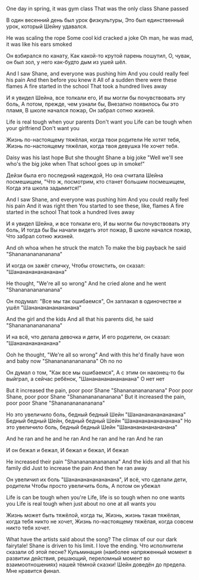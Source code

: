 One day in spring, it was gym class
That was the only class Shane passed

В один весенний день был урок физкультуры,
Это был единственный урок, который Шейну удавался.

He was scaling the rope
Some cool kid cracked a joke
Oh man, he was mad, it was like his ears smoked

Он взбирался по канату,
Как какой-то крутой парень пошутил,
О, чувак, он был зол, у него как-будто дым из ушей шёл.

And I saw Shane, and everyone was pushing him
And you could really feel his pain
And then before you knew it
All of a sudden there were these flames
A fire started in the school
That took a hundred lives away

И я увидел Шейна, все толкали его,
И вы могли бы почувствовать эту боль,
А потом, прежде, чем узнали бы,
Внезапно появилось бы это пламя, 
В школе начался пожар,
Он забрал сотню жизней.

Life is real tough when your parents
Don't want you
Life can be tough when your girlfriend
Don't want you

Жизнь по-настоящему тяжёлая, когда твои родители
Не хотят тебя,
Жизнь по-настоящему тяжёлая, когда твоя девушка
Не хочет тебя.

Daisy was his last hope
But she thought Shane a big joke
"Well we'll see who's the big joke when
That school goes up in smoke!"

Дейзи была его последний надеждой,
Но она считала Шейна посмешищем,
"Что ж, посмотрим, кто станет большим посмешищем,
Когда эта школа задымится!"

And I saw Shane, and everyone was pushing him
And you could really feel his pain
And it was right then
You started to see these, like, flames
A fire started in the school
That took a hundred lives away

И я увидел Шейна, и все толкали его,
И вы могли бы почувствовать эту боль,
И тогда бы
Вы начали видеть этот пожар,
В школе начался пожар,
Что забрал сотню жизней.

And oh whoa when he struck the match
To make the big payback he said
"Shananananananana"

И когда он зажёг спичку,
Чтобы отомстить, он сказал:
"Шанананананананана"

He thought, "We're all so wrong"
And he cried alone and he went
"Shananananananana"

Он подумал: "Все мы так ошибаемся",
Он заплакал в одиночестве и ушёл
"Шанананананананана"

And the girl and the kids
And all that his parents did, he said
"Shananananananana"

И на всё, что делала девочка и дети,
И его родители, он сказал:
"Шананананананана"

Ooh he thought, "We're all so wrong"
And with this he'd finally have won and baby now
"Shananananananana" Oh no no

Он думал о том, "Как все мы ошибаемся",
А с этим он наконец-то бы выйграл, а сейчас ребёнок,
"Шанананананананана" О нет нет

But it increased the pain, poor poor Shane
"Shananananananana"
Poor poor Shane, poor poor Shane
"Shananananananana"
But it increased the pain, poor poor Shane
"Shananananananana"

Но это увеличило боль, бедный бедный Шейн
"Шанананананананана"
Бедный бедный Шейн, бедный бедный Шейн
"Шанананананананана"
Но это увеличило боль, бедный бедный Шейн
"Шанананананананана"

And he ran and he and he ran
And he ran and he ran
And he ran

И он бежал и бежал,
И бежал и бежал,
И бежал

He increased their pain
"Shananananananana"
And the kids and all that his family did
Just to increase the pain
And then he ran away

Он увеличил их боль
"Шанананананананана",
И всё, что сделали дети, родители 
Чтобы просто увеличить боль,
А потом он убежал

Life is can be tough when you're
Life, life is so tough when no one wants you
Life is real tough when just about no one at all wants you

Жизнь может быть тяжёлой, когда ты,
Жизнь, жизнь такая тяжёлая, когда тебя никто не хочет,
Жизнь по-настоящему тяжёлая, когда совсем никто тебя хочет.

What have the artists said about the song?
The climax of our our dark fairytale! Shane is driven to his limit. I love the ending.
Что исполнители сказали об этой песне?
Кульминация (наиболее напряженный момент в развитии действия, решающий, переломный момент во взаимоотношениях) нашей тёмной сказки! Шейн доведён до предела. Мне нравится финал.
